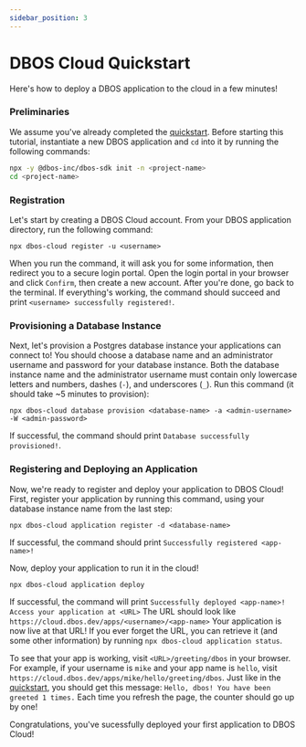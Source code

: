 ```yaml
---
sidebar_position: 3
---
```


# DBOS Cloud Quickstart

Here's how to deploy a DBOS application to the cloud in a few minutes!

### Preliminaries

We assume you've already completed the [quickstart](./quickstart.md).
Before starting this tutorial, instantiate a new DBOS application and `cd` into it by running the following commands:

```bash
npx -y @dbos-inc/dbos-sdk init -n <project-name>
cd <project-name>
```

### Registration

Let's start by creating a DBOS Cloud account.
From your DBOS application directory, run the following command:

```
npx dbos-cloud register -u <username>
```

When you run the command, it will ask you for some information, then redirect you to a secure login portal.
Open the login portal in your browser and click `Confirm`, then create a new account.
After you're done, go back to the terminal.
If everything's working, the command should succeed and print `<username> successfully registered!`.


### Provisioning a Database Instance

Next, let's provision a Postgres database instance your applications can connect to!
You should choose a database name and an administrator username and password for your database instance.
Both the database instance name and the administrator username must contain only lowercase letters and numbers, dashes (`-`), and underscores (`_`).
Run this command (it should take ~5 minutes to provision):

```
npx dbos-cloud database provision <database-name> -a <admin-username> -W <admin-password>
```

If successful, the command should print `Database successfully provisioned!`.

### Registering and Deploying an Application

Now, we're ready to register and deploy your application to DBOS Cloud!
First, register your application by running this command, using your database instance name from the last step:

```
npx dbos-cloud application register -d <database-name>
```

If successful, the command should print `Successfully registered <app-name>!`

Now, deploy your application to run it in the cloud!

```
npx dbos-cloud application deploy
```
If successful, the command will print `Successfully deployed <app-name>! Access your application at <URL>`
The URL should look like `https://cloud.dbos.dev/apps/<username>/<app-name>`
Your application is now live at that URL!
If you ever forget the URL, you can retrieve it (and some other information) by running `npx dbos-cloud application status`.

To see that your app is working, visit `<URL>/greeting/dbos` in your browser.
For example, if your username is `mike` and your app name is `hello`, visit `https://cloud.dbos.dev/apps/mike/hello/greeting/dbos`.
Just like in the [quickstart](./quickstart.md), you should get this message: `Hello, dbos! You have been greeted 1 times.` Each time you refresh the page, the counter should go up by one!

Congratulations, you've sucessfully deployed your first application to DBOS Cloud!
